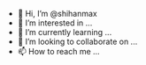 - 👋 Hi, I’m @shihanmax
- 👀 I’m interested in ...
- 🌱 I’m currently learning ...
- 💞️ I’m looking to collaborate on ...
- 📫 How to reach me ...

<!---
shihanmax/shihanmax is a ✨ special ✨ repository because its `README.md` (this file) appears on your GitHub profile.
You can click the Preview link to take a look at your changes.
--->
